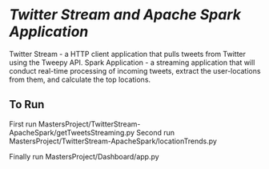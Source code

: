 # *Twitter Stream and Apache Spark Application*
Twitter Stream - a HTTP client application that pulls tweets from Twitter using the Tweepy API.
Spark Application - a streaming application that will conduct real-time processing of incoming tweets, extract the user-locations from them, and calculate the top locations.

## To Run
First run MastersProject/TwitterStream-ApacheSpark/getTweetsStreaming.py
Second run MastersProject/TwitterStream-ApacheSpark/locationTrends.py

Finally run MastersProject/Dashboard/app.py
